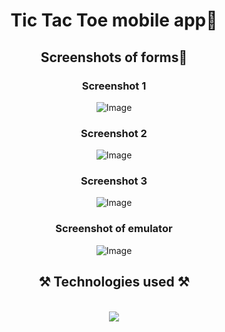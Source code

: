 
<h1 align="center">Tic Tac Toe mobile app📱</h1>
<h2 align="center">Screenshots of forms📸</h2>
<h3 align="center">Screenshot 1</h3>
<div align="center">
<img src="https://github.com/user-attachments/assets/228b461b-670e-477a-b43d-d1b0c4838712" alt="Image" />
</div>
<h3 align="center">Screenshot 2</h3>
<div align="center">
<img src="https://github.com/user-attachments/assets/1c964642-4ac5-46b7-a1f1-a98b2e89b34e" alt="Image" />
</div>
<h3 align="center">Screenshot 3</h3>
<div align="center">
<img src="https://github.com/user-attachments/assets/ab1ddab5-39d2-4699-9fb1-7a9032f51c1e" alt="Image" />
</div>
<h3 align="center">Screenshot of emulator</h3>
<div align="center">
<img src="https://github.com/user-attachments/assets/4d321609-7126-4f74-991d-5c8e3404f8db" alt="Image" />
</div>
<h2 align="center">⚒️ Technologies used ⚒️</h2>
<br/>
<div align="center">
    <img src="https://skillicons.dev/icons?i=html,css,typescript,javascript,react,github,npm,androidstudio,vscode" />   
</div>

